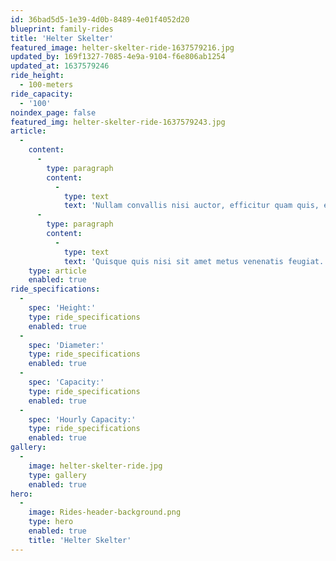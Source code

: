 ```yaml
---
id: 36bad5d5-1e39-4d0b-8489-4e01f4052d20
blueprint: family-rides
title: 'Helter Skelter'
featured_image: helter-skelter-ride-1637579216.jpg
updated_by: 169f1327-7085-4e9a-9104-f6e806ab1254
updated_at: 1637579246
ride_height:
  - 100-meters
ride_capacity:
  - '100'
noindex_page: false
featured_img: helter-skelter-ride-1637579243.jpg
article:
  -
    content:
      -
        type: paragraph
        content:
          -
            type: text
            text: 'Nullam convallis nisi auctor, efficitur quam quis, euismod mauris. Suspendisse sed pulvinar mauris. Pellentesque hendrerit felis tellus, ac hendrerit erat dapibus vitae. In pellentesque interdum justo, eget porta magna laoreet quis. Mauris est ligula, pulvinar ut luctus vel, egestas sit amet tellus.'
      -
        type: paragraph
        content:
          -
            type: text
            text: 'Quisque quis nisi sit amet metus venenatis feugiat. Vestibulum in varius nunc. Mauris pharetra lacinia vulputate. Cras mollis leo eget consequat finibus. Sed aliquet enim sit amet efficitur condimentum. Ut varius interdum ex, ut.'
    type: article
    enabled: true
ride_specifications:
  -
    spec: 'Height:'
    type: ride_specifications
    enabled: true
  -
    spec: 'Diameter:'
    type: ride_specifications
    enabled: true
  -
    spec: 'Capacity:'
    type: ride_specifications
    enabled: true
  -
    spec: 'Hourly Capacity:'
    type: ride_specifications
    enabled: true
gallery:
  -
    image: helter-skelter-ride.jpg
    type: gallery
    enabled: true
hero:
  -
    image: Rides-header-background.png
    type: hero
    enabled: true
    title: 'Helter Skelter'
---
```

